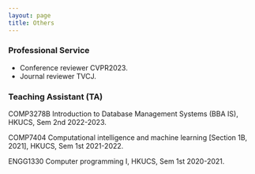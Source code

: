 ```yaml
---
layout: page
title: Others
---
```



<h3>
    <a name='Professional Service'></a>Professional Service
</h3>

- Conference reviewer CVPR2023.
- Journal reviewer TVCJ.


<h3>
    <a name='Teaching Assistant (TA)'></a>Teaching Assistant (TA)
</h3>

<div class="media">
    <div class="media-body">
       <p class="media-heading">
          COMP3278B Introduction to Database Management Systems (BBA IS), HKUCS, Sem 2nd 2022-2023.
       </p>
    </div>
</div>

<div class="media">
    <div class="media-body">
       <p class="media-heading">
          COMP7404 Computational intelligence and machine learning [Section 1B, 2021], HKUCS, Sem 1st 2021-2022.
       </p>
    </div>
</div>

<div class="media">
    <div class="media-body">
       <p class="media-heading">
          ENGG1330 Computer programming I, HKUCS, Sem 1st 2020-2021.
       </p>
    </div>
</div>
